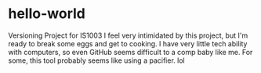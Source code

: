 # hello-world
Versioning Project for IS1003
I feel very intimidated by this project, but I'm ready to break some eggs and get to cooking.  I have very little tech ability with computers, so even GitHub seems difficult to a comp baby like me.  For some, this tool probably seems like using a pacifier.  lol
